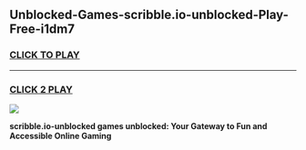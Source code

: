 
## Unblocked-Games-scribble.io-unblocked-Play-Free-i1dm7
<h3>
<a href="https://premium76.site?title=scribble.io-unblocked&ref=21A">CLICK TO PLAY</a></h3>
<hr>

<h3>
<a href="https://premium76.site?title=scribble.io-unblocked&ref=21A">CLICK 2 PLAY</a>
  
</h3>

<a href="https://premium76.site?title=scribble.io-unblocked&ref=21A"><img src="https://clearcache.store/games.png"></a>


**scribble.io-unblocked games unblocked: Your Gateway to Fun and Accessible Online Gaming**
